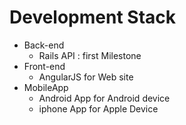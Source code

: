 # Development Stack

* Back-end
  * Rails API : first Milestone
* Front-end
  * AngularJS for Web site
* MobileApp
  * Android App for Android device
  * iphone App for Apple Device
